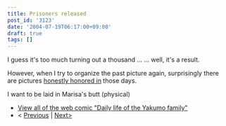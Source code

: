 ```yaml
---
title: Prisoners released
post_id: '3123'
date: '2004-07-19T06:17:00+09:00'
draft: true
tags: []
---
```


I guess it's too much turning out a thousand ... ... well, it's a result.

However, when I try to organize the past picture again, surprisingly there are pictures [honestly honored in](https://danmaq.com/tag/facesitting) those days.

I want to be laid in Marisa's butt (physical)

*   [View all of the web comic "Daily life of the Yakumo family"](https://danmaq.com/tag/yakumo-family?order=ASC)
*   < [Previous](https://danmaq.com/3122) | [Next>](https://danmaq.com/3124)
